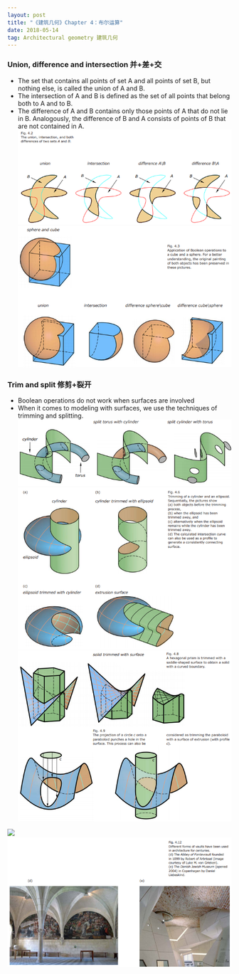 ```yaml
---
layout: post
title: "《建筑几何》Chapter 4：布尔运算"
date: 2018-05-14
tag: Architectural geometry 建筑几何
---
```


### Union, difference and intersection 并+差+交

- The set that contains all points of set A and all points of set B, but nothing
else, is called the union of A and B.
- The intersection of A and B is defined as the set of all points that belong both
to A and to B.
- The difference of A and B contains only those points of A that do not lie in
B. Analogously, the difference of B and A consists of points of B that are not
contained in A.
![](/images/posts/AG/boolean1.png)
![](/images/posts/AG/boolean2.png)

### Trim and split 修剪+裂开

- Boolean operations do not work when surfaces are involved
- When it comes to modeling with surfaces, we use the techniques of trimming and
splitting.
![](/images/posts/AG/split.png)
![](/images/posts/AG/trimming.png)
![](/images/posts/AG/trimmed.png)

![](/images/posts/AG/trimarch1.png)
![](/images/posts/AG/trimarch2.png)
